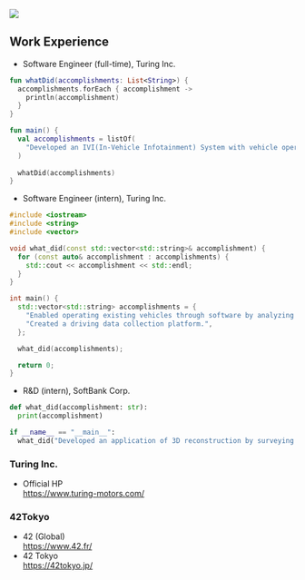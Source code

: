 ![](https://komarev.com/ghpvc/?username=YJI5212)

## Work Experience
- Software Engineer (full-time), Turing Inc.
```kotlin
fun whatDid(accomplishments: List<String>) {
  accomplishments.forEach { accomplishment ->
    println(accomplishment)
  }
}

fun main() {
  val accomplishments = listOf(
    "Developed an IVI(In-Vehicle Infotainment) System with vehicle operation like controlling the air conditioner and rearview monitor functions by customizing AOSP.",
  )
  
  whatDid(accomplishments)
}
```
- Software Engineer (intern), Turing Inc.
```cpp
#include <iostream>
#include <string>
#include <vector>

void what_did(const std::vector<std::string>& accomplishment) {
  for (const auto& accomplishment : accomplishments) {
    std::cout << accomplishment << std::endl;
  }
}

int main() {
  std::vector<std::string> accomplishments = {
    "Enabled operating existing vehicles through software by analyzing communications between in-vehicle computers.",
    "Created a driving data collection platform.",
  };

  what_did(accomplishments);

  return 0;
}
```
- R&D (intern), SoftBank Corp.	
```Python
def what_did(accomplishment: str):
  print(accomplishment)

if __name__ == "__main__":
  what_did("Developed an application of 3D reconstruction by surveying papers on machine learning models for monocular depth estimation and implementing its logic.")
```
  
### Turing Inc.  
- Official HP  
  https://www.turing-motors.com/  

### 42Tokyo  
- 42 (Global)  
https://www.42.fr/  
- 42 Tokyo  
https://42tokyo.jp/  


<!---
YJI5212/YJI5212 is a ✨ special ✨ repository because its `README.md` (this file) appears on your GitHub profile.
You can click the Preview link to take a look at your changes.
--->
